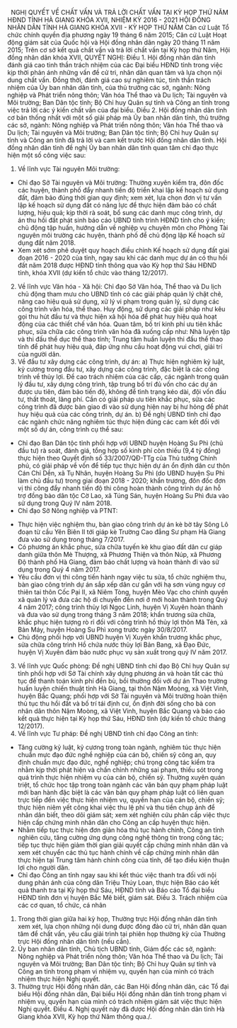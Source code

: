<jsontable name="bang_0"> </jsontable>
 
NGHỊ QUYẾT
VỀ
CHẤT VẤN VÀ TRẢ LỜI CHẤT VẤN TẠI KỲ HỌP THỨ NĂM HĐND TỈNH HÀ GIANG KHÓA XVII,
NHIỆM KỲ 2016 - 2021
HỘI ĐỒNG NHÂN DÂN TỈNH HÀ GIANG
KHÓA XVII - KỲ HỌP THỨ NĂM
Căn cứ Luật Tổ chức chính
quyền địa phương ngày 19 tháng 6 năm 2015;
Căn cứ Luật Hoạt động giám
sát của Quốc hội và Hội đồng nhân dân ngày 20 tháng 11 năm 2015;
Trên cơ sở kết quả chất vấn
và trả lời chất vấn tại Kỳ họp thứ Năm, Hội đồng nhân dân khóa XVII,
QUYẾT NGHỊ:
Điều 1. Hội đồng nhân dân tỉnh đánh giá cao tinh thần trách nhiệm của các
Đại biểu HĐND tỉnh trong việc kịp thời phản ánh những vấn đề cử
tri, nhân dân quan tâm và lựa chọn nội dung chất vấn. Đồng thời, đánh giá cao sự nghiêm túc, tinh
thần trách nhiệm của Ủy ban nhân dân tỉnh, của thủ trưởng các sở, ngành:
Nông nghiệp và Phát triển nông thôn; Văn hóa Thể thao và Du lịch; Tài nguyên và Môi
trường; Ban Dân tộc tỉnh; Bộ Chỉ huy Quân sự tỉnh và Công
an tỉnh trong việc trả lời các ý kiến chất vấn của đại biểu.
Điều 2. Hội đồng nhân dân tỉnh cơ bản thống nhất với một số giải pháp mà Ủy ban
nhân dân tỉnh, thủ trưởng các sở, ngành: Nông nghiệp và
Phát triển nông thôn; Văn hóa Thể thao và Du lịch; Tài nguyên và Môi trường; Ban Dân tộc tỉnh; Bộ Chỉ huy Quân
sự tỉnh và Công an tỉnh đã trả lời và cam kết trước Hội
đồng nhân dân tỉnh. Hội đồng nhân dân tỉnh đề nghị Ủy ban nhân dân tỉnh
quan tâm chỉ đạo thực hiện một số công việc sau:
1. Về lĩnh vực Tài nguyên Môi
trường:
- Chỉ đạo Sở Tài nguyên và Môi
trường: Thường xuyên kiểm tra, đôn đốc các huyện, thành phố đẩy nhanh tiến độ
triển khai lập kế hoạch sử dụng đất, đảm bảo đúng thời
gian quy định; xem xét, lựa chọn đơn vị tư vấn lập kế
hoạch sử dụng đất có năng lực để thực
hiện đảm bảo có chất lượng, hiệu quả; kịp thời rà
soát, bổ sung các danh mục công trình, dự án thu hồi đất phát sinh báo cáo UBND
tỉnh trình HĐND tỉnh cho ý kiến; chủ động tập huấn, hướng dẫn về nghiệp vụ
chuyên môn cho Phòng Tài nguyên môi trường các huyện, thành phố để chủ động lập
Kế hoạch sử dụng đất năm 2018.
- Xem xét sớm phê duyệt quy
hoạch điều chỉnh Kế hoạch sử dụng đất giai đoạn 2016 - 2020 của tỉnh, ngay sau
khi các danh mục dự án có thu hồi đất năm 2018 được HĐND tỉnh thông qua vào Kỳ
họp thứ Sáu HĐND tỉnh, khóa XVII (dự kiến tổ chức vào tháng 12/2017).
2. Về lĩnh vực Văn hóa - Xã
hội:
Chỉ đạo Sở Văn hóa, Thể thao và Du lịch chủ động
tham mưu cho UBND tỉnh có các giải pháp quản lý chặt chẽ, nâng
cao hiệu quả sử dụng, xử lý vi phạm trong quản lý, sử dụng các công trình văn
hóa, thể thao. Huy động, sử dụng các giải pháp như kêu gọi thu hút đầu
tư và thực hiện xã hội hóa để phát huy hiệu quả hoạt động của các thiết chế văn
hóa. Quan tâm, bố trí kinh phí ưu tiên khắc phục, sửa chữa các công trình văn
hóa đã xuống cấp như: Nhà luyện tập và thi đấu thể dục thể thao tỉnh; Trung tâm
huấn luyện thi đấu thể thao tỉnh để phát
huy hiệu quả, đáp ứng nhu cầu hoạt động vui chơi, giải trí của người dân. 
3. Về đầu tư xây dựng các công trình, dự án:
a) Thực hiện nghiêm kỷ luật,
kỷ cương trong đầu tư, xây dựng các công trình, đặc biệt là các công trình về
thủy lợi. Đề cao trách nhiệm của các cấp, các ngành trong quản lý đầu tư, xây
dựng công trình, tập trung bố trí đủ vốn cho các dự án được ưu tiên, đảm bảo
tiến độ, không để tình trạng kéo dài, đội vốn đầu tư, thất thoát, lãng phí. Cần có giải pháp ưu tiên khắc phục, sửa các công trình
đã được bàn giao đi vào sử dụng hiện nay bị hư hỏng để phát huy hiệu quả của các
công trình, dự án.
b) Đề nghị
UBND tỉnh chỉ đạo các ngành chức năng nghiêm túc thực hiện đúng các cam kết đối
với một số dự án, công trình cụ thể sau:
- Chỉ
đạo Ban Dân tộc tỉnh phối hợp với UBND huyện Hoàng Su Phì (chủ đầu tư)
rà soát, đánh giá, tổng hợp số kinh phí còn thiếu (9,4 tỷ đồng) thực
hiện theo Quyết định số 33/2007/QĐ-TTg của Thủ tướng Chính phủ, có giải pháp về
vốn để tiếp tục thực hiện dự án ổn
định dân cư thôn Cán Chỉ Dền, xã Tụ Nhân, huyện Hoàng Su Phì (do UBND huyện
Su Phì làm chủ đầu tư) trong giai đoạn 2018 - 2020; khẩn trương, đôn đốc
đơn vị thi công đẩy nhanh tiến độ thi công hoàn thành công trình dự án hỗ trợ đồng bào dân tộc Cờ Lao, xã
Túng Sán, huyện Hoàng Su Phì đưa vào sử dụng trong Quý IV năm 2018.
- Chỉ đạo Sở Nông
nghiệp và PTNT: 
+ Thực hiện việc nghiệm thu, bàn
giao công trình dự án kè bờ tây Sông
Lô đoạn từ cầu Yên Biên II tới giáp kè Trường Cao đẳng Sư phạm Hà Giang
đưa vào sử dụng trong tháng 7/2017. 
+ Có phương án khắc phục, sửa chữa
tuyến kè khu giao đất dân cư giáp danh giữa thôn Mè Thượng, xã Phương Thiện và
thôn Núp, xã Phương Độ thành phố Hà Giang, đảm bảo chất
lượng và hoàn thành đi vào sử dụng trong Quý 4 năm 2017.
+ Yêu cầu đơn vị thi công tiến hành
ngay việc tu sửa, tổ chức nghiệm thu, bàn giao công trình dự án sắp xếp dân cư gắn với hạ sơn vùng nguy cơ thiên tai thôn Cốc Pại
II, xã Niêm Tòng, huyện Mèo Vạc cho chính quyền xã quản lý và đưa các hộ di
chuyển đến nơi ở mới hoàn thành trong Quý 4 năm 2017; công trình
thủy lợi Ngọc Linh, huyện Vị Xuyên hoàn thành và đưa vào sử dụng trong tháng 3
năm 2018; khẩn trương sửa chữa, khắc phục hiện tượng rò rỉ đối với công trình hồ thủy lợi thôn Mã Tẻn, xã Bản Máy,
huyện Hoàng Su Phì xong trước ngày 30/8/2017.
+ Chủ động phối hợp với UBND huyện
Vị Xuyên khẩn trương khắc phục, sửa chữa công trình Hồ chứa nước thủy lợi Bản Bang, xã Đạo Đức, huyện Vị Xuyên
đảm bảo nước phục vụ sản xuất trong quý IV năm 2017.
3. Về lĩnh vực Quốc phòng:
Đề nghị UBND tỉnh chỉ đạo Bộ Chỉ
huy Quân sự tỉnh phối hợp với Sở Tài chính xây dựng phương án và
hoàn tất các thủ tục để thanh toán kinh phí đền bù, bồi
thường đối với dự án Thao trường huấn luyện chiến thuật tỉnh Hà Giang, tại thôn
Nậm Moòng, xã Việt Vinh, huyện Bắc Quang; phối hợp với Sở Tài
nguyên và Môi trường hoàn thiện thủ tục thu hồi đất và bố trí tái định
cư, ổn định đời sống cho bà con nhân dân thôn Nậm Moòng,
xã Việt Vinh, huyện Bắc Quang và báo cáo kết quả thực hiện tại Kỳ
họp thứ Sáu, HĐND tỉnh (dự kiến tổ chức tháng 12/2017).
4. Về lĩnh vực Tư pháp: Đề nghị UBND tỉnh chỉ đạo Công an tỉnh:
- Tăng cường kỷ luật, kỷ cương
trong toàn ngành, nghiêm túc thực hiện chuẩn mực đạo đức nghề nghiệp của cán
bộ, chiến sỹ công an, quy định chuẩn mực đạo đức,
nghề nghiệp; chú trọng công tác kiểm tra nhằm kịp thời phát hiện và
chấn chỉnh những sai phạm, thiếu sót trong quá
trình thực hiện nhiệm vụ của cán bộ, chiến sỹ. Thường xuyên quán triệt, tổ chức học tập trong toàn ngành các văn bản quy phạm pháp luật mới ban hành đặc biệt là các văn bản quy
phạm pháp luật có liên quan trực tiếp đến việc thực hiện nhiệm vụ, quyền hạn
của cán bộ, chiến sỹ; thực hiện niêm yết công khai việc
thu lệ phí và thu tiền chụp ảnh để nhân dân biết, theo dõi giám sát; xem xét
nghiên cứu phân cấp việc thực hiện cấp chứng minh nhân dân cho Công an cấp
huyện thực hiện.
- Nhằm
tiếp tục thực hiện đơn giản hóa thủ tục hành chính, Công
an tỉnh nghiên cứu, tăng cường ứng dụng công nghệ thông tin trong công tác;
tiếp tục thực hiện giảm thời gian giải quyết cấp chứng minh nhân
dân và xem xét chuyển các thủ tục hành chính về cấp chứng
minh nhân dân thực hiện tại Trung tâm hành chính công của
tỉnh, để tạo điều kiện thuận lợi cho người dân.
- Chỉ đạo Công an tỉnh ngay
sau khi kết thúc việc thanh tra đối với nội dung phản ánh của công
dân Triệu Thúy Loan, thực hiện Báo
cáo kết quả thanh tra tại Kỳ họp thứ Sáu, HĐND tỉnh và Báo cáo Tổ đại biểu HĐND
tỉnh đơn vị huyện Bắc Mê biết, giám sát.
Điều 3. Trách nhiệm của các cơ quan, tổ chức, cá
nhân 
1. Trong thời gian giữa hai kỳ
họp, Thường trực Hội đồng nhân dân tỉnh xem xét, lựa chọn những nội dung được
đông đảo cử tri, nhân dân quan tâm để chất vấn, yêu cầu giải trình tại phiên
họp thường kỳ của Thường trực Hội đồng nhân dân tỉnh (nếu cần).
2. Ủy ban nhân dân tỉnh, Chủ
tịch UBND tỉnh, Giám đốc các sở, ngành: Nông nghiệp và
Phát triển nông thôn; Văn hóa Thể thao và Du lịch; Tài nguyên và Môi trường; Ban Dân tộc tỉnh; Bộ Chỉ huy Quân
sự tỉnh và Công an tỉnh trong
phạm vi nhiệm vụ, quyền hạn của mình có trách nhiệm thực hiện Nghị quyết.
3. Thường trực Hội đồng nhân
dân, các Ban Hội đồng nhân dân, các Tổ đại biểu Hội đồng nhân dân, Đại biểu Hội
đồng nhân dân tỉnh trong phạm vi nhiệm vụ, quyền hạn của mình có trách nhiệm
giám sát việc thực hiện Nghị quyết.
Điều 4. Nghị quyết này đã được Hội đồng nhân dân tỉnh Hà Giang khóa
XVII, Kỳ họp thứ Năm thông qua./.
 
<jsontable name="bang_1"> </jsontable>